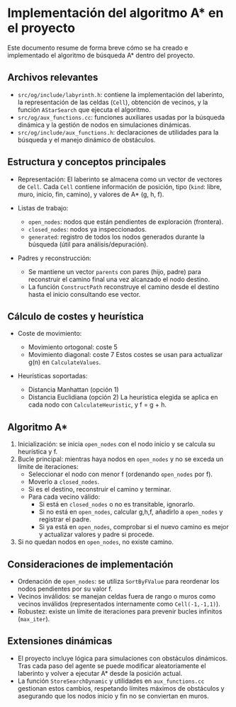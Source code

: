 # Implementación del algoritmo A* en el proyecto

Este documento resume de forma breve cómo se ha creado e implementado el algoritmo de búsqueda A* dentro del proyecto.

## Archivos relevantes
- `src/og/include/labyrinth.h`: contiene la implementación del laberinto, la representación de las celdas (`Cell`), obtención de vecinos, y la función `AStarSearch` que ejecuta el algoritmo.
- `src/og/aux_functions.cc`: funciones auxiliares usadas por la búsqueda dinámica y la gestión de nodos en simulaciones dinámicas.
- `src/og/include/aux_functions.h`: declaraciones de utilidades para la búsqueda y el manejo dinámico de obstáculos.

## Estructura y conceptos principales
- Representación: El laberinto se almacena como un vector de vectores de `Cell`. Cada `Cell` contiene información de posición, tipo (`kind`: libre, muro, inicio, fin, camino), y valores de A* (g, h, f).

- Listas de trabajo:
  - `open_nodes`: nodos que están pendientes de exploración (frontera).
  - `closed_nodes`: nodos ya inspeccionados.
  - `generated`: registro de todos los nodos generados durante la búsqueda (útil para análisis/depuración).

- Padres y reconstrucción:
  - Se mantiene un vector `parents` con pares (hijo, padre) para reconstruir el camino final una vez alcanzado el nodo destino.
  - La función `ConstructPath` reconstruye el camino desde el destino hasta el inicio consultando ese vector.

## Cálculo de costes y heurística
- Coste de movimiento:
  - Movimiento ortogonal: coste 5
  - Movimiento diagonal: coste 7
  Estos costes se usan para actualizar g(n) en `CalculateValues`.

- Heurísticas soportadas:
  - Distancia Manhattan (opción 1)
  - Distancia Euclidiana (opción 2)
  La heurística elegida se aplica en cada nodo con `CalculateHeuristic`, y f = g + h.

## Algoritmo A*
1. Inicialización: se inicia `open_nodes` con el nodo inicio y se calcula su heurística y f.
2. Bucle principal: mientras haya nodos en `open_nodes` y no se exceda un límite de iteraciones:
   - Seleccionar el nodo con menor f (ordenando `open_nodes` por f).
   - Moverlo a `closed_nodes`.
   - Si es el destino, reconstruir el camino y terminar.
   - Para cada vecino válido:
     - Si está en `closed_nodes` o no es transitable, ignorarlo.
     - Si no está en `open_nodes`, calcular g,h,f, añadirlo a `open_nodes` y registrar el padre.
     - Si ya está en `open_nodes`, comprobar si el nuevo camino es mejor y actualizar valores y padre si procede.
3. Si no quedan nodos en `open_nodes`, no existe camino.

## Consideraciones de implementación
- Ordenación de `open_nodes`: se utiliza `SortByFValue` para reordenar los nodos pendientes por su valor f.
- Vecinos inválidos: se manejan celdas fuera de rango o muros como vecinos inválidos (representados internamente como `Cell(-1,-1,1)`).
- Robustez: existe un límite de iteraciones para prevenir bucles infinitos (`max_iter`).

## Extensiones dinámicas
- El proyecto incluye lógica para simulaciones con obstáculos dinámicos. Tras cada paso del agente se puede modificar aleatoriamente el laberinto y volver a ejecutar A* desde la posición actual.
- La función `StoreSearchDynamic` y utilidades en `aux_functions.cc` gestionan estos cambios, respetando límites máximos de obstáculos y asegurando que los nodos inicio y fin no se conviertan en muros.
